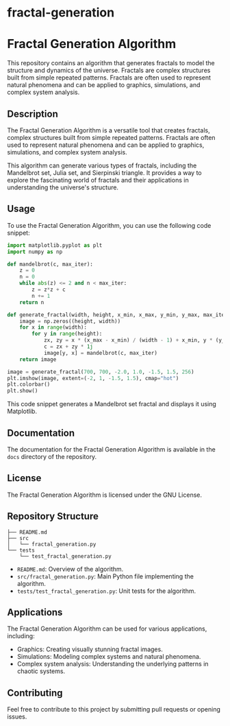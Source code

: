 # fractal-generation


# Fractal Generation Algorithm

This repository contains an algorithm that generates fractals to model the structure and dynamics of the universe. Fractals are complex structures built from simple repeated patterns. Fractals are often used to represent natural phenomena and can be applied to graphics, simulations, and complex system analysis.

## Description

The Fractal Generation Algorithm is a versatile tool that creates fractals, complex structures built from simple repeated patterns. Fractals are often used to represent natural phenomena and can be applied to graphics, simulations, and complex system analysis.

This algorithm can generate various types of fractals, including the Mandelbrot set, Julia set, and Sierpinski triangle. It provides a way to explore the fascinating world of fractals and their applications in understanding the universe's structure.

## Usage

To use the Fractal Generation Algorithm, you can use the following code snippet:

```python
import matplotlib.pyplot as plt
import numpy as np

def mandelbrot(c, max_iter):
    z = 0
    n = 0
    while abs(z) <= 2 and n < max_iter:
        z = z*z + c
        n += 1
    return n

def generate_fractal(width, height, x_min, x_max, y_min, y_max, max_iter):
    image = np.zeros((height, width))
    for x in range(width):
        for y in range(height):
            zx, zy = x * (x_max - x_min) / (width - 1) + x_min, y * (y_max - y_min) / (height - 1) + y_min
            c = zx + zy * 1j
            image[y, x] = mandelbrot(c, max_iter)
    return image

image = generate_fractal(700, 700, -2.0, 1.0, -1.5, 1.5, 256)
plt.imshow(image, extent=(-2, 1, -1.5, 1.5), cmap="hot")
plt.colorbar()
plt.show()
```

This code snippet generates a Mandelbrot set fractal and displays it using Matplotlib.

## Documentation

The documentation for the Fractal Generation Algorithm is available in the `docs` directory of the repository.

## License

The Fractal Generation Algorithm is licensed under the GNU License.

## Repository Structure

```
├── README.md
├── src
│   └── fractal_generation.py
└── tests
    └── test_fractal_generation.py
```

- `README.md`: Overview of the algorithm.
- `src/fractal_generation.py`: Main Python file implementing the algorithm.
- `tests/test_fractal_generation.py`: Unit tests for the algorithm.

## Applications

The Fractal Generation Algorithm can be used for various applications, including:

- Graphics: Creating visually stunning fractal images.
- Simulations: Modeling complex systems and natural phenomena.
- Complex system analysis: Understanding the underlying patterns in chaotic systems.

## Contributing

Feel free to contribute to this project by submitting pull requests or opening issues.

